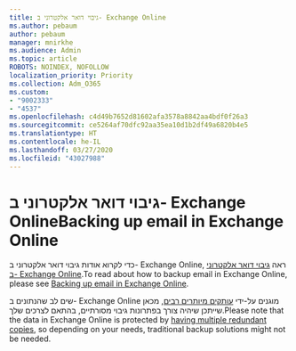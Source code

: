 ```yaml
---
title: גיבוי דואר אלקטרוני ב- Exchange Online
ms.author: pebaum
author: pebaum
manager: mnirkhe
ms.audience: Admin
ms.topic: article
ROBOTS: NOINDEX, NOFOLLOW
localization_priority: Priority
ms.collection: Adm_O365
ms.custom:
- "9002333"
- "4537"
ms.openlocfilehash: c4d49b7652d81602afa3578a8842aa4bdf0f26a3
ms.sourcegitcommit: ce5264af70dfc92aa35ea10d1b2df49a6820b4e5
ms.translationtype: HT
ms.contentlocale: he-IL
ms.lasthandoff: 03/27/2020
ms.locfileid: "43027988"
---
```

# <a name="backing-up-email-in-exchange-online"></a><span data-ttu-id="f30dc-102">גיבוי דואר אלקטרוני ב- Exchange Online</span><span class="sxs-lookup"><span data-stu-id="f30dc-102">Backing up email in Exchange Online</span></span>

<span data-ttu-id="f30dc-103">כדי לקרוא אודות גיבוי דואר אלקטרוני ב- Exchange Online, ראה [גיבוי דואר אלקטרוני ב- Exchange Online](https://docs.microsoft.com/exchange/back-up-email).</span><span class="sxs-lookup"><span data-stu-id="f30dc-103">To read about how to backup email in Exchange Online, please see [Backing up email in Exchange Online](https://docs.microsoft.com/exchange/back-up-email).</span></span>

<span data-ttu-id="f30dc-104">שים לב שהנתונים ב- Exchange Online מוגנים על-ידי [עותקים מיותרים רבים](https://docs.microsoft.com/office365/servicedescriptions/exchange-online-service-description/high-availability-and-business-continuity), מכאן שייתכן שיהיה צורך בפתרונות גיבוי מסורתיים, בהתאם לצרכים שלך.</span><span class="sxs-lookup"><span data-stu-id="f30dc-104">Please note that the data in Exchange Online is protected by [having multiple redundant copies](https://docs.microsoft.com/office365/servicedescriptions/exchange-online-service-description/high-availability-and-business-continuity), so depending on your needs, traditional backup solutions might not be needed.</span></span>
